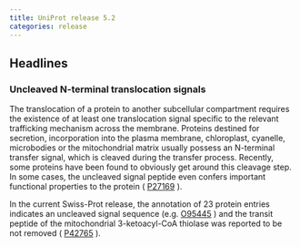 ```yaml
---
title: UniProt release 5.2
categories: release
---
```


## Headlines

### Uncleaved N-terminal translocation signals

The translocation of a protein to another subcellular compartment requires the existence of at least one translocation signal specific to the relevant trafficking mechanism across the membrane. Proteins destined for secretion, incorporation into the plasma membrane, chloroplast, cyanelle, microbodies or the mitochondrial matrix usually possess an N-terminal transfer signal, which is cleaved during the transfer process. Recently, some proteins have been found to obviously get around this cleavage step. In some cases, the uncleaved signal peptide even confers important functional properties to the protein ( [P27169](http://www.uniprot.org/uniprot/P27169#section_comments) ).

In the current Swiss-Prot release, the annotation of 23 protein entries indicates an uncleaved signal sequence (e.g. [O95445](http://www.uniprot.org/uniprot/O95445#section_features) ) and the transit peptide of the mitochondrial 3-ketoacyl-CoA thiolase was reported to be not removed ( [P42765](http://www.uniprot.org/uniprot/P42765#section_features) ).
